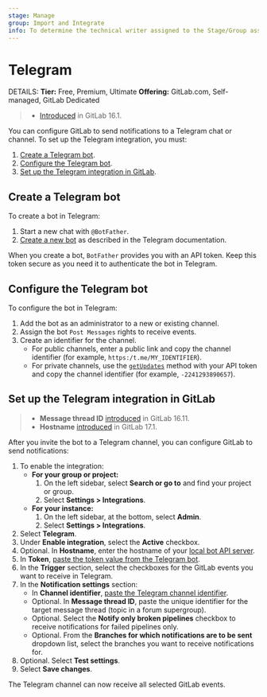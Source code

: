 ```yaml
---
stage: Manage
group: Import and Integrate
info: To determine the technical writer assigned to the Stage/Group associated with this page, see https://handbook.gitlab.com/handbook/product/ux/technical-writing/#assignments
---
```


# Telegram

DETAILS:
**Tier:** Free, Premium, Ultimate
**Offering:** GitLab.com, Self-managed, GitLab Dedicated

> - [Introduced](https://gitlab.com/gitlab-org/gitlab/-/merge_requests/122879) in GitLab 16.1.

You can configure GitLab to send notifications to a Telegram chat or channel.
To set up the Telegram integration, you must:

1. [Create a Telegram bot](#create-a-telegram-bot).
1. [Configure the Telegram bot](#configure-the-telegram-bot).
1. [Set up the Telegram integration in GitLab](#set-up-the-telegram-integration-in-gitlab).

## Create a Telegram bot

To create a bot in Telegram:

1. Start a new chat with `@BotFather`.
1. [Create a new bot](https://core.telegram.org/bots/features#creating-a-new-bot) as described in the Telegram documentation.

When you create a bot, `BotFather` provides you with an API token. Keep this token secure as you need it to authenticate the bot in Telegram.

## Configure the Telegram bot

To configure the bot in Telegram:

1. Add the bot as an administrator to a new or existing channel.
1. Assign the bot `Post Messages` rights to receive events.
1. Create an identifier for the channel.
   - For public channels, enter a public link and copy the channel identifier (for example, `https:/t.me/MY_IDENTIFIER`).
   - For private channels, use the [`getUpdates`](https://telegram-bot-sdk.readme.io/reference/getupdates) method with your API token and copy the channel identifier (for example, `-2241293890657`).

## Set up the Telegram integration in GitLab

> - **Message thread ID** [introduced](https://gitlab.com/gitlab-org/gitlab/-/issues/441097) in GitLab 16.11.
> - **Hostname** [introduced](https://gitlab.com/gitlab-org/gitlab/-/issues/461313) in GitLab 17.1.

After you invite the bot to a Telegram channel, you can configure GitLab to send notifications:

1. To enable the integration:
   - **For your group or project:**
     1. On the left sidebar, select **Search or go to** and find your project or group.
     1. Select **Settings > Integrations**.
   - **For your instance:**
     1. On the left sidebar, at the bottom, select **Admin**.
     1. Select **Settings > Integrations**.
1. Select **Telegram**.
1. Under **Enable integration**, select the **Active** checkbox.
1. Optional. In **Hostname**, enter the hostname of your [local bot API server](https://core.telegram.org/bots/api#using-a-local-bot-api-server).
1. In **Token**, [paste the token value from the Telegram bot](#create-a-telegram-bot).
1. In the **Trigger** section, select the checkboxes for the GitLab events you want to receive in Telegram.
1. In the **Notification settings** section:
   - In **Channel identifier**, [paste the Telegram channel identifier](#configure-the-telegram-bot).
   - Optional. In **Message thread ID**, paste the unique identifier for the target message thread (topic in a forum supergroup).
   - Optional. Select the **Notify only broken pipelines** checkbox
     to receive notifications for failed pipelines only.
   - Optional. From the **Branches for which notifications are to be sent** dropdown list,
     select the branches you want to receive notifications for.
1. Optional. Select **Test settings**.
1. Select **Save changes**.

The Telegram channel can now receive all selected GitLab events.
